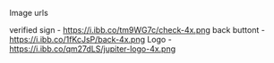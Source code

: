 Image urls

verified sign 	- https://i.ibb.co/tm9WG7c/check-4x.png
back buttont 	- https://i.ibb.co/1fKcJsP/back-4x.png
Logo			- https://i.ibb.co/qm27dLS/jupiter-logo-4x.png